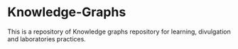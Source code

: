 # Knowledge-Graphs
This is a repository of Knowledge graphs repository for learning, divulgation and laboratories practices.
